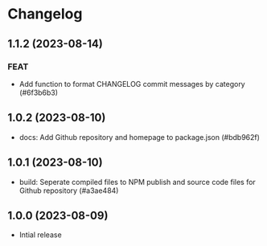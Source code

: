 # Changelog

## 1.1.2 (2023-08-14)

### FEAT

- Add function to format CHANGELOG commit messages by category (#6f3b6b3)

## 1.0.2 (2023-08-10)

- docs: Add Github repository and homepage to package.json (#bdb962f)

## 1.0.1 (2023-08-10)

- build: Seperate compiled files to NPM publish and source code files for Github repository (#a3ae484)

## 1.0.0 (2023-08-09)

- Intial release
